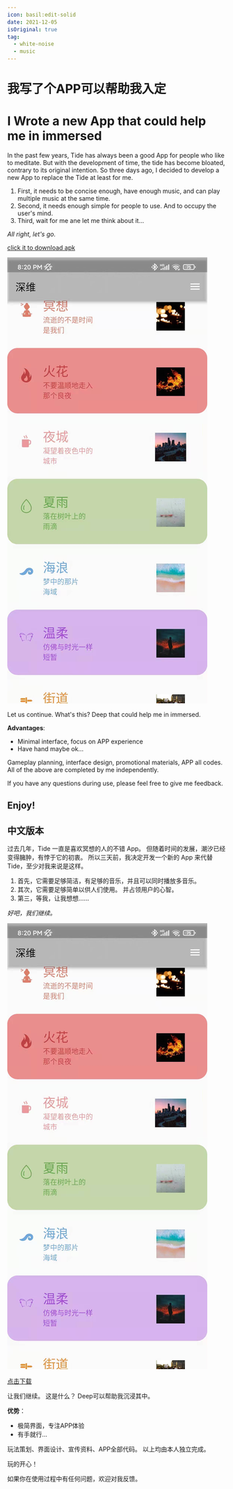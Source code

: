 ```yaml
---
icon: basil:edit-solid
date: 2021-12-05
isOriginal: true
tag:
  - white-noise
  - music
---
```


# 我写了个APP可以帮助我入定

# I Wrote a new App that could help me in immersed 

In the past few years, Tide has always been a good App for people who like to meditate. But with the development of time, the tide has become bloated, contrary to its original intention. So three days ago, I decided to develop a new App to replace the Tide at least for me.

1. First, it needs to be concise enough, have enough music, and can play multiple music at the same time. 
2. Second, it needs enough simple for people to use. And to occupy the user's mind. 
3. Third, wait for me ane let me think about it...

_All right, let's go._

[click it to download apk](/apk/Deep.apk)

![Deep](/assets/images/deep.jpg)

Let us continue. What's this? Deep that could help me in immersed. 

**Advantages**:
- Minimal interface, focus on APP experience
- Have hand maybe ok...


Gameplay planning, interface design, promotional materials, APP all codes. All of the above are completed by me independently.

If you have any questions during use, please feel free to give me feedback.

Enjoy!
---
## 中文版本
过去几年，Tide 一直是喜欢冥想的人的不错 App。 但随着时间的发展，潮汐已经变得臃肿，有悖于它的初衷。 所以三天前，我决定开发一个新的 App 来代替 Tide，至少对我来说是这样。

1. 首先，它需要足够简洁，有足够的音乐，并且可以同时播放多音乐。
2. 其次，它需要足够简单以供人们使用。 并占领用户的心智。 
3. 第三，等我，让我想想……

_好吧，我们继续。_

![Deep](/assets/images/deep.jpg)

[点击下载](/apk/Deep.apk)

让我们继续。 这是什么？ Deep可以帮助我沉浸其中。

**优势**：
- 极简界面，专注APP体验
- 有手就行...

玩法策划、界面设计、宣传资料、APP全部代码。 以上均由本人独立完成。

玩的开心！

如果你在使用过程中有任何问题，欢迎对我反馈。